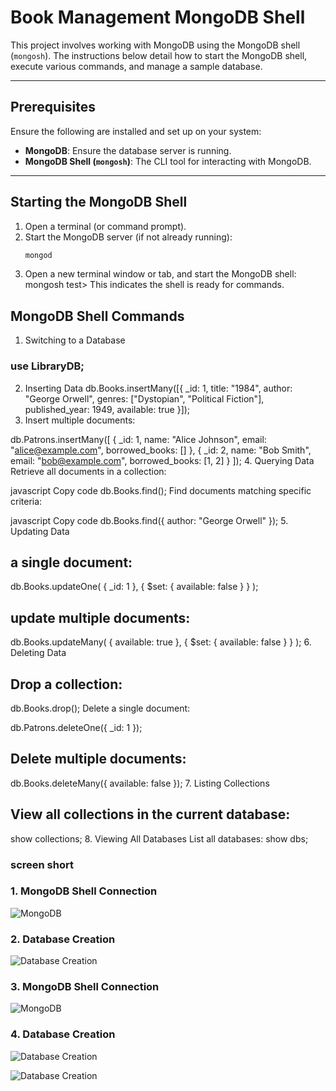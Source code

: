 # Book Management MongoDB Shell

This project involves working with MongoDB using the MongoDB shell (`mongosh`). The instructions below detail how to start the MongoDB shell, execute various commands, and manage a sample database.

---

## Prerequisites

Ensure the following are installed and set up on your system:

- **MongoDB**: Ensure the database server is running.
- **MongoDB Shell (`mongosh`)**: The CLI tool for interacting with MongoDB.

---

## Starting the MongoDB Shell

1. Open a terminal (or command prompt).
2. Start the MongoDB server (if not already running):
   ```bash
   mongod
 3. Open a new terminal window or tab, and start the MongoDB shell:
mongosh
test>
This indicates the shell is ready for commands.

## MongoDB Shell Commands
1. Switching to a Database
 ### use LibraryDB;

2. Inserting Data
db.Books.insertMany([{
  _id: 1,
  title: "1984",
  author: "George Orwell",
  genres: ["Dystopian", "Political Fiction"],
  published_year: 1949,
  available: true
}]);
3. Insert multiple documents:

db.Patrons.insertMany([
  { _id: 1, name: "Alice Johnson", email: "alice@example.com", borrowed_books: [] },
  { _id: 2, name: "Bob Smith", email: "bob@example.com", borrowed_books: [1, 2] }
]);
4. Querying Data
Retrieve all documents in a collection:

javascript
Copy code
db.Books.find();
Find documents matching specific criteria:

javascript
Copy code
db.Books.find({ author: "George Orwell" });
5. Updating Data
## a single document:
db.Books.updateOne(
  { _id: 1 },
  { $set: { available: false } }
);
## update multiple documents:

db.Books.updateMany(
  { available: true },
  { $set: { available: false } }
);
6. Deleting Data
## Drop a collection:

db.Books.drop();
Delete a single document:

db.Patrons.deleteOne({ _id: 1 });
## Delete multiple documents:


db.Books.deleteMany({ available: false });
7. Listing Collections
## View all collections in the current database:

show collections;
8. Viewing All Databases
List all databases:
show dbs;

### screen short
### 1. MongoDB Shell Connection
![MongoDB ](/dase.pretty.png)

### 2. Database Creation
![Database Creation](/fra.png)
### 3. MongoDB Shell Connection
![MongoDB](/image1.png)

### 4. Database Creation
![Database Creation](/preety.png)

![Database Creation](/show.png)

